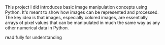 This project I did introduces basic image manipulation concepts using Python. It's meant to show how images can be represented and processed.
The key idea is that images, especially colored images, are essentially arrays of pixel values that can be manipulated in much the same way as any other numerical data in Python.

read fully for understanding
